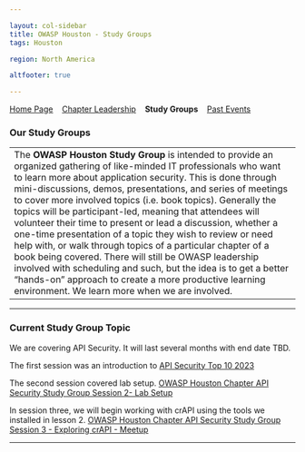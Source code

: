 ```yaml
---

layout: col-sidebar
title: OWASP Houston - Study Groups
tags: Houston

region: North America

altfooter: true

---
```


[Home Page](index.md)
&nbsp;&nbsp;&nbsp;[Chapter Leadership](leaders.md)
&nbsp;&nbsp;&nbsp;<strong>Study Groups</strong>
&nbsp;&nbsp;&nbsp;[Past Events](pastevents.md)


### Our Study Groups ###

<table>
  <tr><td width="80%">
    The <strong>OWASP Houston Study Group</strong> is intended to provide an organized gathering of like-minded IT professionals who want to learn more about application security.   This is done through mini-discussions, demos, presentations, and series of meetings to cover more involved topics (i.e. book topics).   Generally the topics will be participant-led, meaning that attendees will volunteer their time to present or lead a discussion, whether a one-time presentation of a topic they wish to review or need help with, or walk through topics of a particular chapter of a book being covered.  There will still be OWASP leadership involved with scheduling and such, but the idea is to get a better “hands-on” approach to create a more productive learning environment.  We learn more when we are involved.</td>
  </tr>
</table>

----

### Current Study Group Topic ###

We are covering API Security. It will last several months with end date TBD.

The first session was an introduction to <a href="https://owasp.org/www-project-api-security/">API Security Top 10 2023</a>

The second session covered lab setup.
<a href="https://www.meetup.com/owasp-houston-texas-chapter/events/296859686/">OWASP Houston Chapter API Security Study Group Session 2- Lab Setup</a>

In session three, we will begin working with crAPI using the tools we installed in lesson 2.
<a href="https://www.meetup.com/owasp-houston-texas-chapter/events/297260466/">OWASP Houston Chapter API Security Study Group Session 3 - Exploring crAPI - Meetup</a>


----
